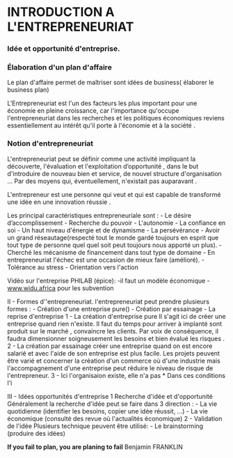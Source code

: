 

# INTRODUCTION A L'ENTREPRENEURIAT

### Idée et opportunité d'entreprise.
### Élaboration d'un plan d'affaire

Le plan d'affaire permet de maîtriser sont idées de business( élaborer le business plan)

L'Entrepreneuriat est l'un des facteurs les plus important  pour une économie en pleine croissance, car l'importance qu'occupe l'entrepreneuriat dans les recherches et les politiques économiques reviens essentiellement au intérêt qu'il porte à l'économie et à la société .


### Notion d'entrepreneuriat 

L'entrepreneuriat peut se définir comme une activité impliquant la découverte, l'évaluation et l'exploitation d’opportunité , dans le but d'introduire de nouveau bien et service, de nouvel structure d'organisation ...  Par des moyens qui, éventuellement, n'existait pas auparavant . 

L'entrepreneur est une personne qui veut et qui est capable de transformé une idée en une innovation réussie .

Les principal caractéristiques entrepreneuriale sont :
	-  Le désire d’accomplissement 
	- Recherche du pouvoir
	- L'autonomie 
	- La confiance en soi
	- Un haut niveau d'énergie et de dynamisme 
	- La persévérance
	- Avoir un grand réseautage(respecté tout le monde gardé toujours en esprit que tout type de personne quel quel soit peut toujours nous apporté un plus).
	- Cherché les mécanisme de financement dans tout type de domaine 
	- En entrepreneuriat l'échec est une occasion de mieux faire (amélioré).
	- Tolérance au stress
	- Orientation vers l'action


Vidéo sur l'entreprise PHILAB (épice): 
	-il faut un modèle économique
	- www.widu.africa pour les subvention


II - Formes d''entrepreneuriat.
		l'entrepreneuriat peut prendre plusieurs formes :
			- Création d'une entreprise pure()
			- Création par essainage
			- La reprise d'entreprise
	1 - La création d'entreprise pure
		Il s'agit ici de créer une entreprise quand rien n'existe. Il faut du temps pour arriver à implanté sont produit sur le marché , convaincre les clients. Par voix de conséquence, il faudra dimensionner soigneusement les besoins et bien évalué les risques .
	2 - La création par essainage
		créer une entreprise quand on est encore salarié et avec l'aide de son entreprise est plus facile. Les projets peuvent être varié et concerner la création d'un commerce où d'une industrie mais l'accompagnement d'une entreprise peut réduire le niveau de risque de l'entrepreneur.
	3 - 
		Ici l'organisaion existe, elle n'a pas *
	Dans ces conditions l'i

III - Idées opportunités d'entreprise
	1 Recherche d'idée et d'opportunité
		Généralement la recherche d'idée peut se faire dans 3 direction : 
			- La vie quotidienne (identifier les besoins, copier une idée réussit, ...)
			- La vie économique (consulté des revue où l'actualités économique)
	2 - Validation de l'idée
		Plusieurs technique peuvent être utilisé: 
			- Le brainstorming (produire des idées)

**If you fail to plan, you are planing to fail**  Benjamin FRANKLIN

